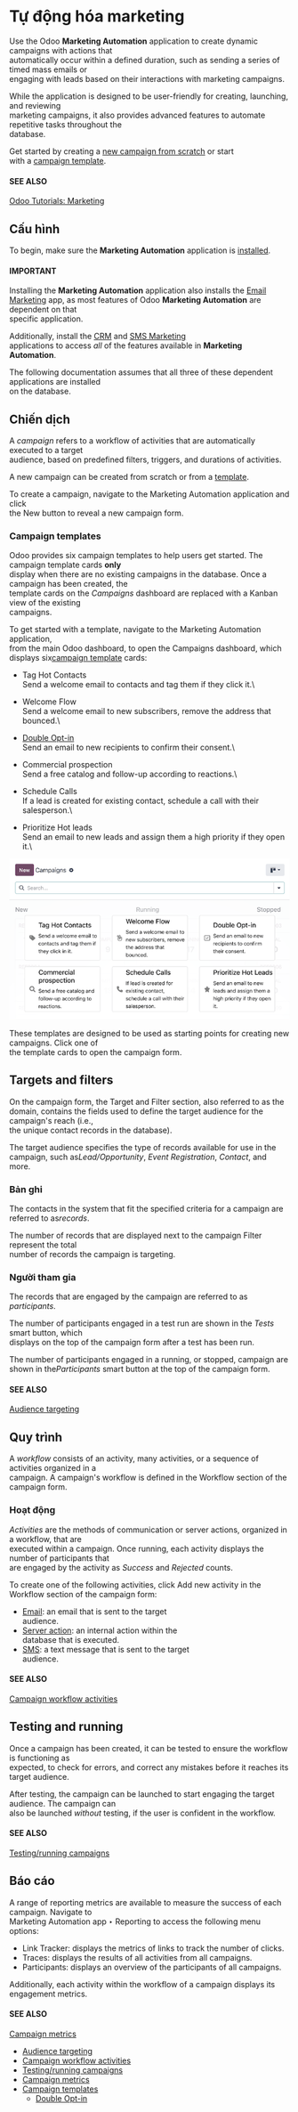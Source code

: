 # Tự động hóa marketing

Use the Odoo **Marketing Automation** application to create dynamic campaigns with actions that\
automatically occur within a defined duration, such as sending a series of timed mass emails or\
engaging with leads based on their interactions with marketing campaigns.

While the application is designed to be user-friendly for creating, launching, and reviewing\
marketing campaigns, it also provides advanced features to automate repetitive tasks throughout the\
database.

Get started by creating a [new campaign from scratch](marketing_automation.md#marketing-automation-campaigns) or start\
with a [campaign template](marketing_automation.md#marketing-automation-campaign-templates).

#### SEE ALSO

[Odoo Tutorials: Marketing](https://www.odoo.com/slides/marketing-27)

## Cấu hình

To begin, make sure the **Marketing Automation** application is [installed](../general/apps_modules.md#general-install).

#### IMPORTANT

Installing the **Marketing Automation** application also installs the [Email Marketing](email_marketing.md) app, as most features of Odoo **Marketing Automation** are dependent on that\
specific application.

Additionally, install the [CRM](../sales/crm.md) and [SMS Marketing](sms_marketing.md)\
applications to access _all_ of the features available in **Marketing Automation**.

The following documentation assumes that all three of these dependent applications are installed\
on the database.

## Chiến dịch

A _campaign_ refers to a workflow of activities that are automatically executed to a target\
audience, based on predefined filters, triggers, and durations of activities.

A new campaign can be created from scratch or from a [template](marketing_automation.md#marketing-automation-campaign-templates).

To create a campaign, navigate to the Marketing Automation application and click\
the New button to reveal a new campaign form.

### Campaign templates

Odoo provides six campaign templates to help users get started. The campaign template cards **only**\
display when there are no existing campaigns in the database. Once a campaign has been created, the\
template cards on the _Campaigns_ dashboard are replaced with a Kanban view of the existing\
campaigns.

To get started with a template, navigate to the Marketing Automation application,\
from the main Odoo dashboard, to open the Campaigns dashboard, which displays six[campaign template](marketing_automation/campaign_templates.md) cards:

* Tag Hot Contacts\
  Send a welcome email to contacts and tag them if they click it.\

* Welcome Flow\
  Send a welcome email to new subscribers, remove the address that bounced.\

* [Double Opt-in](marketing_automation/campaign_templates/double_optin.md)\
  Send an email to new recipients to confirm their consent.\

* Commercial prospection\
  Send a free catalog and follow-up according to reactions.\

* Schedule Calls\
  If a lead is created for existing contact, schedule a call with their salesperson.\

* Prioritize Hot leads\
  Send an email to new leads and assign them a high priority if they open it.\


![Six campaign template cards on the Campaigns dashboard of the Marketing Automation app.](../../_images/campaigns-dashboard.png)

These templates are designed to be used as starting points for creating new campaigns. Click one of\
the template cards to open the campaign form.

## Targets and filters

On the campaign form, the Target and Filter section, also referred to as the\
domain, contains the fields used to define the target audience for the campaign's reach (i.e.,\
the unique contact records in the database).

The target audience specifies the type of records available for use in the campaign, such a&#x73;_&#x4C;ead/Opportunity_, _Event Registration_, _Contact_, and more.

### Bản ghi

The contacts in the system that fit the specified criteria for a campaign are referred to a&#x73;_&#x72;ecords_.

The number of records that are displayed next to the campaign Filter represent the total\
number of records the campaign is targeting.

### Người tham gia

The records that are engaged by the campaign are referred to as _participants_.

The number of participants engaged in a test run are shown in the _Tests_ smart button, which\
displays on the top of the campaign form after a test has been run.

The number of participants engaged in a running, or stopped, campaign are shown in th&#x65;_&#x50;articipants_ smart button at the top of the campaign form.

#### SEE ALSO

[Audience targeting](marketing_automation/target_audience.md)

## Quy trình

A _workflow_ consists of an activity, many activities, or a sequence of activities organized in a\
campaign. A campaign's workflow is defined in the Workflow section of the campaign form.

### Hoạt động

_Activities_ are the methods of communication or server actions, organized in a workflow, that are\
executed within a campaign. Once running, each activity displays the number of participants that\
are engaged by the activity as _Success_ and _Rejected_ counts.

To create one of the following activities, click Add new activity in the\
Workflow section of the campaign form:

* [Email](marketing_automation/workflow_activities.md#marketing-automation-email-activity-type): an email that is sent to the target\
  audience.
* [Server action](marketing_automation/workflow_activities.md#marketing-automation-sa-activity-type): an internal action within the\
  database that is executed.
* [SMS](marketing_automation/workflow_activities.md#marketing-automation-sms-activity-type): a text message that is sent to the target\
  audience.

#### SEE ALSO

[Campaign workflow activities](marketing_automation/workflow_activities.md)

## Testing and running

Once a campaign has been created, it can be tested to ensure the workflow is functioning as\
expected, to check for errors, and correct any mistakes before it reaches its target audience.

After testing, the campaign can be launched to start engaging the target audience. The campaign can\
also be launched _without_ testing, if the user is confident in the workflow.

#### SEE ALSO

[Testing/running campaigns](marketing_automation/testing_running.md)

## Báo cáo

A range of reporting metrics are available to measure the success of each campaign. Navigate to\
Marketing Automation app ‣ Reporting to access the following menu options:

* Link Tracker: displays the metrics of links to track the number of clicks.
* Traces: displays the results of all activities from all campaigns.
* Participants: displays an overview of the participants of all campaigns.

Additionally, each activity within the workflow of a campaign displays its engagement metrics.

#### SEE ALSO

[Campaign metrics](marketing_automation/understanding_metrics.md)

* [Audience targeting](marketing_automation/target_audience.md)
* [Campaign workflow activities](marketing_automation/workflow_activities.md)
* [Testing/running campaigns](marketing_automation/testing_running.md)
* [Campaign metrics](marketing_automation/understanding_metrics.md)
* [Campaign templates](marketing_automation/campaign_templates.md)
  * [Double Opt-in](marketing_automation/campaign_templates/double_optin.md)
